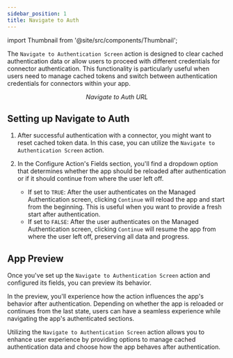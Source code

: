 ```yaml
---
sidebar_position: 1
title: Navigate to Auth
---
```


import Thumbnail from '@site/src/components/Thumbnail';

The `Navigate to Authentication Screen` action is designed to clear cached authentication data or allow users to proceed with different credentials for connector authentication. This functionality is particularly useful when users need to manage cached tokens and switch between authentication credentials for connectors within your app.

<figure>
<Thumbnail src="/img/reference/actionflow-blocks/navigate-to-auth/navigate-to-auth.png" alt="Navigate to Auth URL" />
<figcaption align='center'><i>Navigate to Auth URL</i></figcaption>
</figure>  

## Setting up Navigate to Auth

1. After successful authentication with a connector, you might want to reset cached token data. In this case, you can utilize the `Navigate to Authentication Screen` action.

2. In the Configure Action's Fields section, you'll find a dropdown option that determines whether the app should be reloaded after authentication or if it should continue from where the user left off.

   - If set to `TRUE`: After the user authenticates on the Managed Authentication screen, clicking `Continue` will reload the app and start from the beginning. This is useful when you want to provide a fresh start after authentication.
   - If set to `FALSE`: After the user authenticates on the Managed Authentication screen, clicking `Continue` will resume the app from where the user left off, preserving all data and progress.


## App Preview

Once you've set up the `Navigate to Authentication Screen` action and configured its fields, you can preview its behavior.

In the preview, you'll experience how the action influences the app's behavior after authentication. Depending on whether the app is reloaded or continues from the last state, users can have a seamless experience while navigating the app's authenticated sections.

<figure>
<Thumbnail src="/img/reference/actionflow-blocks/navigate-to-auth/preview.png" alt="Set Routing URL" />
</figure>

Utilizing the `Navigate to Authentication Screen` action allows you to enhance user experience by providing options to manage cached authentication data and choose how the app behaves after authentication.
